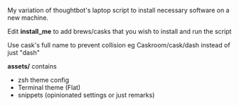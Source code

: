 
My variation of thoughtbot's laptop script to install necessary software on a new machine.

Edit **install_me** to add brews/casks that you wish to install and run the script

Use cask's full name to prevent collision eg
Caskroom/cask/dash instead of just "dash"

**assets/** contains
* zsh theme config
* Terminal theme (Flat)
* snippets (opinionated settings or just remarks)

